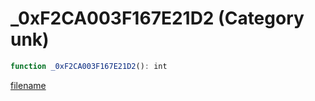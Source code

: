 # _0xF2CA003F167E21D2 (Category unk)

```js
function _0xF2CA003F167E21D2(): int
```

[filename](_0xF2CA003F167E21D2_m.md ':include')